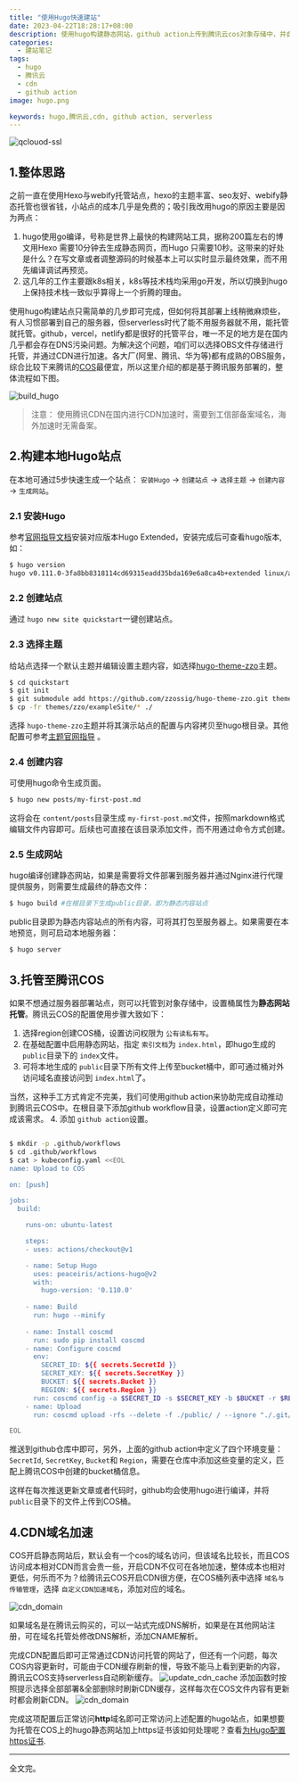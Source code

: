 ```yaml
---
title: "使用Hugo快速建站"
date: 2023-04-22T18:28:17+08:00
description: 使用hugo构建静态网站，github action上传到腾讯云cos对象存储中，并自动更新触发CDN更新。
categories: 
  - 建站笔记
tags: 
  - hugo
  - 腾讯云
  - cdn
  - github action
image: hugo.png

keywords: hugo,腾讯云,cdn, github action, serverless
---
```

![qclouod-ssl](/images/posts/hugo.png)

## 1.整体思路

之前一直在使用Hexo与webify托管站点，hexo的主题丰富、seo友好、webify静态托管也很省钱，小站点的成本几乎是免费的；吸引我改用hugo的原因主要是因为两点：

1. hugo使用go编译，号称是世界上最快的构建网站工具，据称200篇左右的博文用Hexo 需要10分钟去生成静态网页，而Hugo 只需要10秒。这带来的好处是什么？在写文章或者调整源码的时候基本上可以实时显示最终效果，而不用先编译调试再预览。
2. 这几年的工作主要跟k8s相关，k8s等技术栈均采用go开发，所以切换到hugo上保持技术栈一致似乎算得上一个折腾的理由。

使用hugo构建站点只需简单的几步即可完成，但如何将其部署上线稍微麻烦些，有人习惯部署到自己的服务器，但serverless时代了能不用服务器就不用，能托管就托管。github，vercel，netlify都是很好的托管平台，唯一不足的地方是在国内几乎都会存在DNS污染问题。为解决这个问题，咱们可以选择OBS文件存储进行托管，并通过CDN进行加速。各大厂(阿里、腾讯、华为等)都有成熟的OBS服务，综合比较下来腾讯的[COS](https://cloud.tencent.com/document/product/436)最便宜，所以这里介绍的都是基于腾讯服务部署的，整体流程如下图。

![build_hugo](/images/posts/build_site_with_hugo.png)

> 注意： 使用腾讯CDN在国内进行CDN加速时，需要到工信部备案域名，海外加速时无需备案。

## 2.构建本地Hugo站点

在本地可通过5步快速生成一个站点： `安装Hugo` -> `创建站点` -> `选择主题` -> `创建内容` -> `生成网站`。

### 2.1 安装Hugo

参考[官网指导文档](https://gohugo.io/installation/)安装对应版本Hugo Extended，安装完成后可查看hugo版本,如：

```bash
$ hugo version
hugo v0.111.0-3fa8bb8318114cd69315eadd35bda169e6a8ca4b+extended linux/amd64 BuildDate=2023-03-01T20:57:44Z VendorInfo=gohugoio
```

### 2.2 创建站点

通过 `hugo new site quickstart`一键创建站点。

### 2.3 选择主题

给站点选择一个默认主题并编辑设置主题内容，如选择[hugo-theme-zzo](https://github.com/zzossig/hugo-theme-zzo)主题。

```bash
$ cd quickstart
$ git init
$ git submodule add https://github.com/zzossig/hugo-theme-zzo.git themes/zzo
$ cp -fr themes/zzo/exampleSite/* ./ 
```

选择 `hugo-theme-zzo`主题并将其演示站点的配置与内容拷贝至hugo根目录。其他配置可参考[主题官网指导](https://zzo-docs.vercel.app/zzo/configuration/configfiles/) 。

### 2.4 创建内容

可使用hugo命令生成页面。

```bash
$ hugo new posts/my-first-post.md
```

这将会在 `content/posts`目录生成 `my-first-post.md`文件，按照markdown格式编辑文件内容即可。后续也可直接在该目录添加文件，而不用通过命令方式创建。

### 2.5 生成网站

hugo编译创建静态网站，如果是需要将文件部署到服务器并通过Nginx进行代理提供服务，则需要生成最终的静态文件：

```bash
$ hugo build #在根目录下生成public目录，即为静态内容站点
```

public目录即为静态内容站点的所有内容，可将其打包至服务器上。如果需要在本地预览，则可启动本地服务器：

```bash
$ hugo server
```

## 3.托管至腾讯COS

如果不想通过服务器部署站点，则可以托管到对象存储中，设置桶属性为**静态网站托管**。腾讯云COS的配置使用步骤大致如下：

1. 选择region创建COS桶，设置访问权限为 `公有读私有写`。
2. 在基础配置中启用静态网站，指定 `索引文档`为 `index.html`，即hugo生成的 `public`目录下的 `index`文件。
3. 可将本地生成的 `public`目录下所有文件上传至bucket桶中，即可通过桶对外访问域名直接访问到 `index.html`了。

当然，这种手工方式肯定不完美，我们可使用github action来协助完成自动推动到腾讯云COS中。在根目录下添加github workflow目录，设置action定义即可完成该需求。
4. 添加 `github action`设置。

```bash

$ mkdir -p .github/workflows
$ cd .github/workflows
$ cat > kubeconfig.yaml <<EOL
name: Upload to COS

on: [push]

jobs:
  build:

    runs-on: ubuntu-latest

    steps:
    - uses: actions/checkout@v1

    - name: Setup Hugo
      uses: peaceiris/actions-hugo@v2
      with:
        hugo-version: '0.110.0'
    
    - name: Build
      run: hugo --minify
  
    - name: Install coscmd
      run: sudo pip install coscmd
    - name: Configure coscmd
      env:
        SECRET_ID: ${{ secrets.SecretId }}
        SECRET_KEY: ${{ secrets.SecretKey }}
        BUCKET: ${{ secrets.Bucket }}
        REGION: ${{ secrets.Region }}
      run: coscmd config -a $SECRET_ID -s $SECRET_KEY -b $BUCKET -r $REGION
    - name: Upload
      run: coscmd upload -rfs --delete -f ./public/ / --ignore "./.git/*"

EOL

```

推送到github仓库中即可，另外，上面的github action中定义了四个环境变量：`SecretId`, `SecretKey`, `Bucket`和 `Region`，需要在仓库中添加这些变量的定义，匹配上腾讯COS中创建的bucket桶信息。

这样在每次推送更新文章或者代码时，github均会使用hugo进行编译，并将 `public`目录下的文件上传到COS桶。

## 4.CDN域名加速

COS开启静态网站后，默认会有一个cos的域名访问，但该域名比较长，而且COS访问成本相对CDN而言会贵一些，开启CDN不仅可在各地加速，整体成本也相对更低，何乐而不为？给腾讯云COS开启CDN很方便，在COS桶列表中选择 `域名与传输管理`，选择 `自定义CDN加速域名`，添加对应的域名。

![cdn_domain](/images/posts/cdn_domain.png)

如果域名是在腾讯云购买的，可以一站式完成DNS解析，如果是在其他网站注册，可在域名托管处修改DNS解析，添加CNAME解析。

完成CDN配置后即可正常通过CDN访问托管的网站了，但还有一个问题，每次COS内容更新时，可能由于CDN缓存刷新的慢，导致不能马上看到更新的内容，腾讯云COS支持serverless自动刷新缓存。
![update_cdn_cache](/images/posts/update_cdn_cache.png)
添加函数时按照提示选择全部部署&全部删除时刷新CDN缓存，这样每次在COS文件内容有更新时都会刷新CDN。
![cdn_domain](/images/posts/refresh_cdn_2.png)

完成这项配置后正常访问**http**域名即可正常访问上述配置的hugo站点，如果想要为托管在COS上的hugo静态网站加上https证书该如何处理呢？查看[为Hugo配置https证书](/posts/add-https-for-hugo).

---

全文完。
